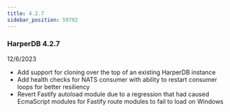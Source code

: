 ```yaml
---
title: 4.2.7
sidebar_position: 59792
---
```


### HarperDB 4.2.7
12/6/2023

* Add support for cloning over the top of an existing HarperDB instance
* Add health checks for NATS consumer with ability to restart consumer loops for better resiliency
* Revert Fastify autoload module due to a regression that had caused EcmaScript modules for Fastify route modules to fail to load on Windows